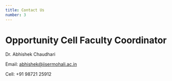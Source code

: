 ```yaml
---
title: Contact Us
number: 3
---
```


# Opportunity Cell Faculty Coordinator

Dr. Abhishek Chaudhari

Email: [abhishek@iisermohali.ac.in](mailto:abhishek@iisermohali.ac.in)

Cell: +91 98721 25912
